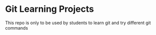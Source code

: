 # Git Learning Projects

This repo is only to be used by students to learn git and try different git commands